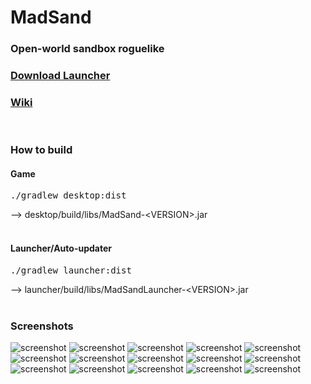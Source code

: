 # MadSand
### Open-world sandbox roguelike
### <a href="https://github.com/Hitonoriol/MadSand/releases/download/launcher/MadSandLauncher.jar">Download Launcher</a>
### <a href="https://github.com/Hitonoriol/MadSand/wiki">Wiki</a>
<br>

### How to build
#### Game
<pre>
./gradlew desktop:dist
</pre>
--> desktop/build/libs/MadSand-\<VERSION\>.jar
<br><br>
#### Launcher/Auto-updater
<pre>
./gradlew launcher:dist
</pre>
--> launcher/build/libs/MadSandLauncher-\<VERSION\>.jar
<br><br>
### Screenshots
![screenshot](https://raw.githubusercontent.com/Hitonoriol/MadSand/master/screenshots/title%20screen.png)
![screenshot](https://raw.githubusercontent.com/Hitonoriol/MadSand/master/screenshots/big%20dungeon%20room.png)
![screenshot](https://raw.githubusercontent.com/Hitonoriol/MadSand/master/screenshots/desert.png)
![screenshot](https://raw.githubusercontent.com/Hitonoriol/MadSand/master/screenshots/dead%20lands.png)
![screenshot](https://raw.githubusercontent.com/Hitonoriol/MadSand/master/screenshots/snowy%20biome.png)
![screenshot](https://raw.githubusercontent.com/Hitonoriol/MadSand/master/screenshots/plains.png)
![screenshot](https://raw.githubusercontent.com/Hitonoriol/MadSand/master/screenshots/starting%20location.png)
![screenshot](https://raw.githubusercontent.com/Hitonoriol/MadSand/master/screenshots/inventory.png)
![screenshot](https://raw.githubusercontent.com/Hitonoriol/MadSand/master/screenshots/light%20system.png)
![screenshot](https://raw.githubusercontent.com/Hitonoriol/MadSand/master/screenshots/character%20creation.png)
![screenshot](https://raw.githubusercontent.com/Hitonoriol/MadSand/master/screenshots/trade%20ui.png)
![screenshot](https://raw.githubusercontent.com/Hitonoriol/MadSand/master/screenshots/equipment%20sidebar.png)
![screenshot](https://raw.githubusercontent.com/Hitonoriol/MadSand/master/screenshots/quest%20dialog.png)
![screenshot](https://raw.githubusercontent.com/Hitonoriol/MadSand/master/screenshots/crafting%20menu.png)
![screenshot](https://raw.githubusercontent.com/Hitonoriol/MadSand/master/screenshots/quest%20journal.png)